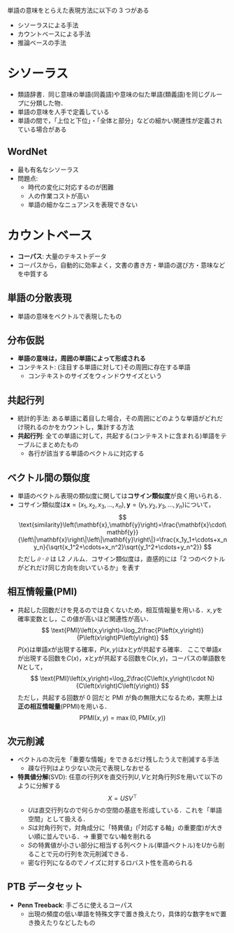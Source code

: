 単語の意味をとらえた表現方法に以下の 3 つがある

- シソーラスによる手法
- カウントベースによる手法
- 推論ベースの手法

# シソーラス

- 類語辞書．同じ意味の単語(同義語)や意味の似た単語(類義語)を同じグループに分類した物．
- 単語の意味を人手で定義している
- 単語の間で，「上位と下位」・「全体と部分」などの細かい関連性が定義されている場合がある

## WordNet

- 最も有名なシソーラス
- 問題点:
  - 時代の変化に対応するのが困難
  - 人の作業コストが高い
  - 単語の細かなニュアンスを表現できない

# カウントベース

- **コーパス**: 大量のテキストデータ
- コーパスから，自動的に効率よく，文書の書き方・単語の選び方・意味などを中質する

## 単語の分散表現

- 単語の意味をベクトルで表現したもの

## 分布仮説

- **単語の意味は，周囲の単語によって形成される**
- コンテキスト: (注目する単語に対して)その周囲に存在する単語
  - コンテキストのサイズをウィンドウサイズという

## 共起行列

- 統計的手法: ある単語に着目した場合，その周囲にどのような単語がどれだけ現れるのかをカウントし，集計する方法
- **共起行列**: 全ての単語に対して，共起する(コンテキストに含まれる)単語をテーブルにまとめたもの
  - 各行が該当する単語のベクトルに対応する

## ベクトル間の類似度

- 単語のベクトル表現の類似度に関しては**コサイン類似度**が良く用いられる．
- コサイン類似度は$\mathbf{x}=\left(x_1,x_2,x_3,\ldots,x_n\right),\mathbf{y}=\left(y_1,y_2,y_3,\ldots,y_n\right)$について，
  $$
  \text{similarity}\left(\mathbf{x},\mathbf{y}\right)=\frac{\mathbf{x}\cdot\mathbf{y}}{\left\|\mathbf{x}\right\|\left\|\mathbf{y}\right\|}=\frac{x_1y_1+\cdots+x_ny_n}{\sqrt{x_1^2+\cdots+x_n^2}\sqrt{y_1^2+\cdots+y_n^2}}
  $$
  ただし$\left\|\cdot\right\|$は L2 ノルム．コサイン類似度は，直感的には「2 つのベクトルがどれだけ同じ方向を向いているか」を表す

## 相互情報量(PMI)

- 共起した回数だけを見るのでは良くないため，相互情報量を用いる．$x,y$を確率変数とし，この値が高いほど関連性が高い．
  $$
  \text{PMI}\left(x,y\right)=\log_2\frac{P\left(x,y\right)}{P\left(x\right)P\left(y\right)}
  $$
  $P(x)$は単語$x$が出現する確率，$P(x,y)$は$x$と$y$が共起する確率．
  ここで単語$x$が出現する回数を$C(x)$，$x$と$y$が共起する回数を$C(x,y)$，コーパスの単語数を$N$として，
  $$
  \text{PMI}\left(x,y\right)=\log_2\frac{C\left(x,y\right)\cdot N}{C\left(x\right)C\left(y\right)}
  $$
  ただし，共起する回数が 0 回だと PMI が負の無限大になるため，実際上は**正の相互情報量**(PPMI)を用いる．
  $$
  \text{PPMI}\left(x,y\right)=\max\left(0,\text{PMI}\left(x,y\right)\right)
  $$

## 次元削減

- ベクトルの次元を「重要な情報」をできるだけ残したうえで削減する手法
  - 疎な行列はより少ない次元で表現しなおせる
- **特異値分解**(SVD): 任意の行列$X$を直交行列$U,V$と対角行列$S$を用いて以下のように分解する
  $$
  X=USV^\top
  $$
  - $U$は直交行列なので何らかの空間の基底を形成している．これを「単語空間」として扱える．
  - $S$は対角行列で，対角成分に「特異値」(「対応する軸」の重要度)が大きい順に並んでいる．→ 重要でない軸を削れる
  - $S$の特異値が小さい部分に相当する列ベクトル(単語ベクトル)を$U$から削ることで元の行列を次元削減できる．
  - 密な行列になるのでノイズに対するロバスト性を高められる

## PTB データセット

- **Penn Treeback**: 手ごろに使えるコーパス
  - 出現の頻度の低い単語を特殊文字で置き換えたり，具体的な数字を`N`で置き換えたりなどしたもの
